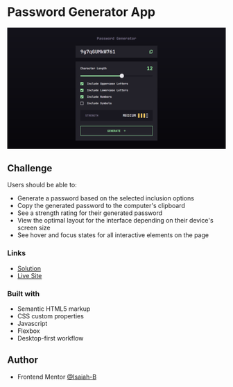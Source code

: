 # Password Generator App

![](./screenshot.png)


## Challenge

Users should be able to:

- Generate a password based on the selected inclusion options
- Copy the generated password to the computer's clipboard
- See a strength rating for their generated password
- View the optimal layout for the interface depending on their device's screen size
- See hover and focus states for all interactive elements on the page

### Links

- [Solution](https://www.frontendmentor.io/solutions/password-generator-app-gg4S2VfdYH)
- [Live Site](https://randpass-fm.netlify.app/)

### Built with

- Semantic HTML5 markup
- CSS custom properties
- Javascript
- Flexbox
- Desktop-first workflow

## Author

- Frontend Mentor [@Isaiah-B](https://www.frontendmentor.io/profile/Isaiah-B)

